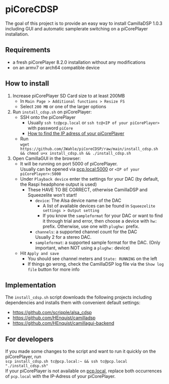 # piCoreCDSP
The goal of this project is to provide an easy way to install CamillaDSP 1.0.3 including GUI and automatic samplerate switching on a piCorePlayer installation.

## Requirements
- a fresh piCorePlayer 8.2.0 installation without any modifications
- on an armv7 or arch64 compatible device

## How to install
1. Increase piCorePlayer SD Card size to at least 200MB
   - In `Main Page > Additional functions > Resize FS`
   - Select `200 MB` or one of the larger options
2. Run `install_cdsp.sh` on piCorePlayer:
   - SSH onto the piCorePlayer
     - Usually `ssh tc@pcp.local` or `ssh tc@<IP of your piCorePlayer>` with password `piCore`
     - [How to find the IP adress of your piCorePlayer](https://docs.picoreplayer.org/how-to/determine_your_pcp_ip_address/) 
   - Run  
     `wget https://github.com/JWahle/piCoreCDSP/raw/main/install_cdsp.sh && chmod u+x install_cdsp.sh && ./install_cdsp.sh`
3. Open CamillaGUI in the browser:
   - It will be running on port 5000 of piCorePlayer.  
     Usually can be opened via [pcp.local:5000](http://pcp.local:5000) or `<IP of your piCorePlayer>:5000`
   - Under `Playback device` enter the settings for your DAC (by default, the Raspi headphone output is used)
     - These HAVE TO BE CORRECT, otherwise CamillaDSP and Squeezelite won't start!
       - `device`: The Alsa device name of the DAC
         - A list of available devices can be found in `Squeezelite settings > Output setting`
         - If you know the `sampleformat` for your DAC or want to find it through trial and error,
           then choose a device with `hw:` prefix. Otherwise, use one with `plughw:` prefix. 
       - `channels`: a supported channel count for the DAC  
         Usually 2 for a stereo DAC.
       - `sampleformat`: a supported sample format for the DAC. (Only important, when NOT using a `plughw:` device)
   - Hit `Apply and save`
     - You should see channel meters and `State: RUNNING` on the left
     - If things go wrong, check the CamillaDSP log file via the `Show log file` button for more info

## Implementation
The `install_cdsp.sh` script downloads the following projects including dependencies and installs them with convenient default settings:
- https://github.com/scripple/alsa_cdsp
- https://github.com/HEnquist/camilladsp
- https://github.com/HEnquist/camillagui-backend

## For developers
If you made some changes to the script and want to run it quickly on the piCorePlayer, run  
`scp install_cdsp.sh tc@pcp.local:~ && ssh tc@pcp.local "./install_cdsp.sh"`  
If your piCorePlayer is not available on [pcp.local](http://pcp.local),
replace both occurrences of `pcp.local` with the IP-Adress of your piCorePlayer.